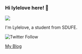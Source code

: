 ### Hi lylelove here! 👋
![](https://github-readme-stats.vercel.app/api?username=lylelove)
 
I'm Lylelove, a student from SDUFE.
       
![Twitter Follow](https://img.shields.io/twitter/follow/_lyle__?style=social)  

[My Blog](https://lylelove.tk/)
<!--
**lylelove/lylelove** is a ✨ _special_ ✨ repository because its `README.md` (this file) appears on your GitHub profile.

Here are some ideas to get you started:

- 🔭 I’m currently working on ...
- 🌱 I’m currently learning ...
- 👯 I’m looking to collaborate on ...
- 🤔 I’m looking for help with ...
- 💬 Ask me about ...
- 📫 How to reach me: ...
- 😄 Pronouns: ...
- ⚡ Fun fact: ...
-->

